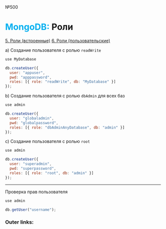 №500   
# <font color="#00b0f0">MongoDB:</font> Роли

[5. Роли (встроенные)](3.%20Databases/MongoDB/5.%20Роли%20(встроенные).md)
[6. Роли (пользовательские)](3.%20Databases/MongoDB/6.%20Роли%20(пользовательские).md)

a) Создание пользователя с ролью `readWrite`
```javascript
use MyDatabase

db.createUser({
  user: "appuser",
  pwd: "apppassword",
  roles: [{ role: "readWrite", db: "MyDatabase" }]
});
```
b) Создание пользователя с ролью `dbAdmin` для всех баз
```javascript
use admin

db.createUser({
  user: "globaladmin",
  pwd: "globalpassword",
  roles: [{ role: "dbAdminAnyDatabase", db: "admin" }]
});
```
c) Создание пользователя с ролью `root`
```javascript
use admin

db.createUser({
  user: "superadmin",
  pwd: "superpassword",
  roles: [{ role: "root", db: "admin" }]
});
```

---
Проверка прав пользователя
```javascript
use admin

db.getUser("username");
```

### Outer links:
